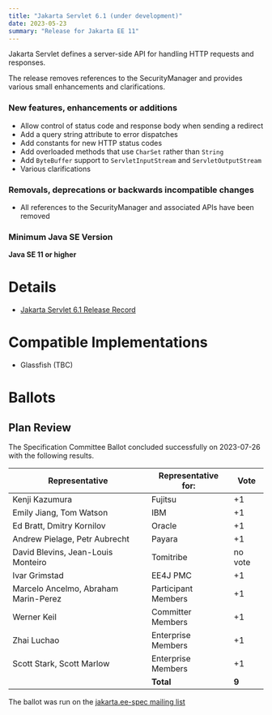 ```yaml
---
title: "Jakarta Servlet 6.1 (under development)"
date: 2023-05-23
summary: "Release for Jakarta EE 11"
---
```

Jakarta Servlet defines a server-side API for handling HTTP requests and responses.

The release removes references to the SecurityManager and provides various small enhancements and clarifications.

### New features, enhancements or additions
* Allow control of status code and response body when sending a redirect
* Add a query string attribute to error dispatches
* Add constants for new HTTP status codes
* Add overloaded methods that use `CharSet` rather than `String`
* Add `ByteBuffer` support to `ServletInputStream` and `ServletOutputStream`
* Various clarifications

### Removals, deprecations or backwards incompatible changes
* All references to the SecurityManager and associated APIs have been removed

### Minimum Java SE Version
**Java SE 11 or higher**

# Details

* [Jakarta Servlet 6.1 Release Record](https://projects.eclipse.org/projects/ee4j.servlet/releases/6.1)

<!--
The following can be uncommented and version information updated as they become available.

  * [Jakarta EE Platform 10 Release Plan](https://jakartaee.github.io/platform/jakartaee10/JakartaEE10ReleasePlan)
* [Jakarta Servlet 6.0 Specification Document](./jakarta-servlet-spec-6.0.pdf) (PDF)
* [Jakarta Servlet 6.0 Specification Document](./jakarta-servlet-spec-6.0.html) (HTML)
* [Jakarta Servlet 6.0 Javadoc](./apidocs)
* [Jakarta Servlet 6.0.0 TCK](https://download.eclipse.org/jakartaee/servlet/6.0/jakarta-servlet-tck-6.0.0.zip)  ([sig](https://download.eclipse.org/jakartaee/servlet/6.0/jakarta-servlet-tck-6.0.0.zip.sig),  [sha](https://download.eclipse.org/jakartaee/servlet/6.0/jakarta-servlet-tck-6.0.0.zip.sha256),  [pub](https://raw.githubusercontent.com/jakartaee/specification-committee/master/jakartaee-spec-committee.pub))
* XML Schema
  * web-app_6_0.xsd
  * web-common_6_0.xsd
  * web-fragment_6_0.xsd
* Maven coordinates
  * [jakarta.servlet:jakarta.servlet-api:jar:6.0.0](https://search.maven.org/artifact/jakarta.servlet/jakarta.servlet-api/6.0.0/jar)
-->

# Compatible Implementations

* Glassfish (TBC)

# Ballots

## Plan Review

The Specification Committee Ballot concluded successfully on 2023-07-26 with the following results.

| Representative                                 | Representative for: |  Vote   |
|------------------------------------------------|---------------------|---------|
| Kenji Kazumura                                 | Fujitsu             |   +1    |
| Emily Jiang, Tom Watson                        | IBM                 |   +1    |
| Ed Bratt, Dmitry Kornilov                      | Oracle              |   +1    |
| Andrew Pielage, Petr Aubrecht                  | Payara              |   +1    |
| David Blevins, Jean-Louis Monteiro             | Tomitribe           | no vote |
| Ivar Grimstad                                  | EE4J PMC            |   +1    |
| Marcelo Ancelmo, Abraham Marin-Perez           | Participant Members |   +1    |
| Werner Keil                                    | Committer Members   |   +1    |
| Zhai Luchao                                    | Enterprise Members  |   +1    |
| Scott Stark, Scott Marlow                      | Enterprise Members  |   +1    |
|                                                | **Total**           | **9**   |

The ballot was run on the [jakarta.ee-spec mailing list](https://www.eclipse.org/lists/jakarta.ee-spec/msg03017.html)


